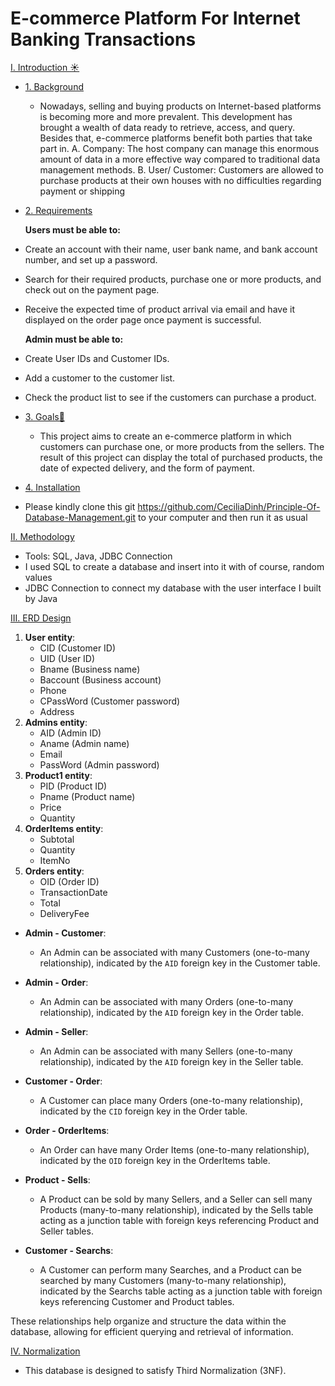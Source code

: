
# E-commerce Platform For Internet Banking Transactions 

[I. Introduction ☀️](#Intro)
- [1. Background](#background)
  
  - Nowadays, selling and buying products on Internet-based platforms is becoming more
and more prevalent. This development has brought a wealth of data ready to retrieve,
access, and query. Besides that, e-commerce platforms benefit both parties that take part
in.
A. Company: The host company can manage this enormous amount of data in
a more effective way compared to traditional data management methods.
B. User/ Customer: Customers are allowed to purchase products at their own
houses with no difficulties regarding payment or shipping
- [2. Requirements](#requirements)
  
  **Users must be able to:**
- Create an account with their name, user bank name, and bank account number, and set up a password.
- Search for their required products, purchase one or more products, and check out on the payment page.
- Receive the expected time of product arrival via email and have it displayed on the order page once payment is successful.

  **Admin must be able to:**
- Create User IDs and Customer IDs.
- Add a customer to the customer list.
- Check the product list to see if the customers can purchase a product.


- [3. Goals🎯](#goal)
  - This project aims to create an e-commerce platform in which customers can purchase
one, or more products from the sellers. The result of this project can display the total of
purchased products, the date of expected delivery, and the form of payment.
- [4. Installation ](#install)
- Please kindly clone this git https://github.com/CeciliaDinh/Principle-Of-Database-Management.git to your computer and then run it as usual
  
[II. Methodology](#Method)
- Tools: SQL, Java, JDBC Connection
- I used SQL to create a database and insert into it with of course, random values
- JDBC Connection to connect my database with the user interface I built by Java

[III. ERD Design](#erd)

1. **User entity**:
   - CID (Customer ID)
   - UID (User ID)
   - Bname (Business name)
   - Baccount (Business account)
   - Phone
   - CPassWord (Customer password)
   - Address
2. **Admins entity**:
   - AID (Admin ID)
   - Aname (Admin name)
   - Email
   - PassWord (Admin password)
3. **Product1 entity**:
   - PID (Product ID)
   - Pname (Product name)
   - Price
   - Quantity
4. **OrderItems entity**:
   - Subtotal
   - Quantity
   - ItemNo
5. **Orders entity**:
   - OID (Order ID)
   - TransactionDate
   - Total
   - DeliveryFee
- **Admin - Customer**:
  - An Admin can be associated with many Customers (one-to-many relationship), indicated by the `AID` foreign key in the Customer table.

- **Admin - Order**:
  - An Admin can be associated with many Orders (one-to-many relationship), indicated by the `AID` foreign key in the Order table.

- **Admin - Seller**:
  - An Admin can be associated with many Sellers (one-to-many relationship), indicated by the `AID` foreign key in the Seller table.

- **Customer - Order**:
  - A Customer can place many Orders (one-to-many relationship), indicated by the `CID` foreign key in the Order table.

- **Order - OrderItems**:
  - An Order can have many Order Items (one-to-many relationship), indicated by the `OID` foreign key in the OrderItems table.

- **Product - Sells**:
  - A Product can be sold by many Sellers, and a Seller can sell many Products (many-to-many relationship), indicated by the Sells table acting as a junction table with foreign keys referencing Product and Seller tables.

- **Customer - Searchs**:
  - A Customer can perform many Searches, and a Product can be searched by many Customers (many-to-many relationship), indicated by the Searchs table acting as a junction table with foreign keys referencing Customer and Product tables.

These relationships help organize and structure the data within the database, allowing for efficient querying and retrieval of information.

[IV. Normalization ](#normalization)
- This database is designed to satisfy Third Normalization (3NF). 

